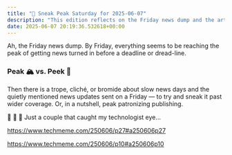 ```yaml
---
title: "🔮 Sneak Peak Saturday for 2025-06-07"
description: "This edition reflects on the Friday news dump and the art of sneaky news updates."
date: 2025-06-07 20:19:36.532618+00:00
---
```


<!-- buttondown-editor-mode: fancy --><p>Ah, the Friday news dump. By Friday, everything seems to be reaching the peak of getting news turned in before a deadline or dread-line.</p><h3>Peak 🏔️ vs. Peek 👀</h3><p>Then there is a trope, cliché, or bromide about slow news days and the quietly mentioned news updates sent on a Friday — to try and sneak it past wider coverage. Or, in a nutshell, peak patronizing publishing.</p><p>🤔 🤨 🧐 Just a couple that caught my technologist eye…</p><p><a target="_blank" rel="noopener noreferrer nofollow" href="https://www.techmeme.com/250606/p27#a250606p27">https://www.techmeme.com/250606/p27#a250606p27</a></p><p><a target="_blank" rel="noopener noreferrer nofollow" href="https://www.techmeme.com/250606/p10#a250606p10">https://www.techmeme.com/250606/p10#a250606p10</a></p><p></p>